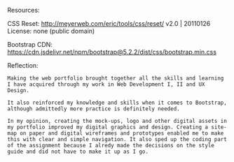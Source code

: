 Resources:

CSS Reset: 
    http://meyerweb.com/eric/tools/css/reset/ 
    v2.0 | 20110126
    License: none (public domain)

Bootstrap CDN:
    https://cdn.jsdelivr.net/npm/bootstrap@5.2.2/dist/css/bootstrap.min.css


Reflection:

    Making the web portfolio brought together all the skills and learning I have acquired through my work in Web Development I, II and UX Design. 

    It also reinforced my knowledge and skills when it comes to Bootstrap, although admittedly more practice is definitely needed. 
    
    In my opinion, creating the mock-ups, logo and other digital assets in my portfolio improved my digital graphics and design. Creating a site-map on paper and digital wireframes and prototypes enabled me to make this with clear and simple navigation. It also sped up the coding part of the assignment because I alredy made the decisions on the style guide and did not have to make it up as I go.
